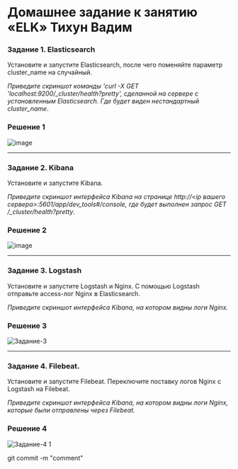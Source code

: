 # Домашнее задание к занятию «ELK» Тихун Вадим


### Задание 1. Elasticsearch 

Установите и запустите Elasticsearch, после чего поменяйте параметр cluster_name на случайный. 

*Приведите скриншот команды 'curl -X GET 'localhost:9200/_cluster/health?pretty', сделанной на сервере с установленным Elasticsearch. Где будет виден нестандартный cluster_name*.


### Решение 1

![image](https://github.com/sailent9/ElK/assets/130309754/e0943f7c-c0e2-40e6-880a-588a69c58b11)











---




### Задание 2. Kibana

Установите и запустите Kibana.

*Приведите скриншот интерфейса Kibana на странице http://<ip вашего сервера>:5601/app/dev_tools#/console, где будет выполнен запрос GET /_cluster/health?pretty*.

### Решение 2
![image](https://github.com/sailent9/ElK/assets/130309754/2a1cf819-ea1d-4f13-bc24-888fca62e795)










---

### Задание 3. Logstash

Установите и запустите Logstash и Nginx. С помощью Logstash отправьте access-лог Nginx в Elasticsearch. 

*Приведите скриншот интерфейса Kibana, на котором видны логи Nginx.*

### Решение 3

![Задание-3](https://github.com/sailent9/ElK/assets/130309754/6984c061-871a-492c-9bb4-debc8ae9bcd7)










---

### Задание 4. Filebeat. 

Установите и запустите Filebeat. Переключите поставку логов Nginx с Logstash на Filebeat. 

*Приведите скриншот интерфейса Kibana, на котором видны логи Nginx, которые были отправлены через Filebeat.*


### Решение 4
![Задание-4 1](https://github.com/sailent9/ElK/assets/130309754/6d135896-32ac-438f-aa94-2e1432a83936)




git commit -m "comment"
